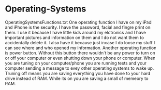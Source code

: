 # Operating-Systems
OperatingSystemsFunctions.txt
One operating function I have on my iPad and iPhone is the security. I have the password, facial and fingre print on them. I use it because I have little kids around my elctronics and I have important pictures and information on them and I do not want them to accidentally delete it. I also have it because just incase I do loose my stuff I can see where and who opened my information. 
Another operating function is power button. Without this button there wouldn't be any power to turn on or off your computer or even shutting down your phone or computer. When you are tuning on your computer/phone you are running tests and your computer sending a message to evey other operating systems to wake up. Truning off means you are saving everything you have done to your hard drive instead of RAM. While its on you are saving a small of memeory to RAM.
